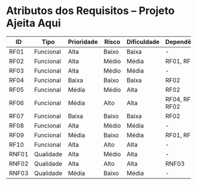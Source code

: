 # Atributos dos Requisitos – Projeto Ajeita Aqui

| ID    | Tipo         | Prioridade | Risco  | Dificuldade | Dependência        |
|-------|--------------|------------|--------|-------------|---------------------|
| RF01  | Funcional    | Alta       | Baixo  | Baixa       | -                   |
| RF02  | Funcional    | Alta       | Médio  | Média       | RF01, RF03              |
| RF03  | Funcional    | Alta       | Médio  | Média       | -                   |
| RF04  | Funcional    | Baixa      | Baixo  | Baixa       | RF02                |
| RF05  | Funcional    | Média      | Médio  | Alta        | RF02                |
| RF06  | Funcional    | Média      | Alto   | Alta        | RF04, RF08, RF02               |
| RF07  | Funcional    | Baixa      | Baixo  | Baixa       | RF02                   |
| RF08  | Funcional    | Alta       | Médio  | Média       | -                |
| RF09  | Funcional    | Média      | Baixo  | Média       | RF01, RF02                   |
| RF10  | Funcional    | Alta       | Alto   | Alta        | -          |
| RNF01 | Qualidade    | Alta       | Médio  | Alta        | -                   |
| RNF02 | Qualidade    | Alta       | Alto   | Alta        | RNF03               |
| RNF03 | Qualidade    | Média      | Baixo  | Média       | -                   |
